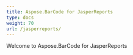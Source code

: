 ```yaml
---
title: Aspose.BarCode for JasperReports
type: docs
weight: 70
url: /jasperreports/
---
```


Welcome to Aspose.BarCode for JasperReports
